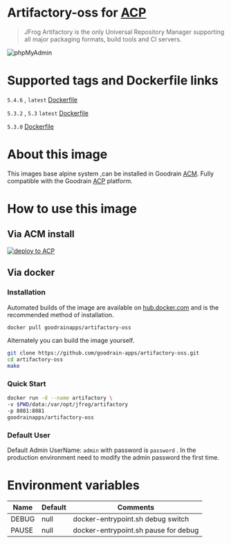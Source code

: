 # Artifactory-oss for [ACP](https://www.goodrain.com/ACP.html)



> JFrog Artifactory is the only Universal Repository Manager supporting all major packaging formats, build tools and CI servers.

![phpMyAdmin](http://goodrain-pkg.oss-cn-shanghai.aliyuncs.com/static/logo/Artifactory_hub_logo.png)



# Supported tags and Dockerfile links

`5.4.6` , `latest` [Dockerfile](https://github.com/goodrain-apps/artifactory-oss/blob/5.4.6/Dockerfile)

`5.3.2` , `5.3` `latest` [Dockerfile](https://github.com/goodrain-apps/artifactory-oss/blob/5.3.2/Dockerfile)

`5.3.0` [Dockerfile](https://github.com/goodrain-apps/artifactory-oss/blob/5.3.0/Dockerfile)

# About this image

This images base alpine system ,can be installed in Goodrain [ACM](https://www.goodrain.com/ACM.html). Fully compatible with the Goodrain [ACP](https://www.goodrain.com/ACP.html) platform.

# How to use this image

## Via ACM install

[![deploy to ACP](http://ojfzu47n9.bkt.clouddn.com/20170603149649013919973.png)](http://app.goodrain.com/detail/146/)



## Via docker

### Installation

Automated builds of the image are available on [hub.docker.com](https://hub.docker.com/r/goodrainapps/artifactory-oss/) and is the recommended method of installation.

```bash
docker pull goodrainapps/artifactory-oss
```

Alternately you can build the image yourself.

```bash
git clone https://github.com/goodrain-apps/artifactory-oss.git
cd artifactory-oss
make
```

### Quick Start

```bash
docker run -d --name artifactory \
-v $PWD/data:/var/opt/jfrog/artifactory
-p 8081:8081
goodrainapps/artifactory-oss
```

### Default User
Default Admin UserName: `admin` with password is `password` . In the production environment need to modify the admin password the first time.

# Environment variables

| Name       | Default   | Comments                                 |
| ---------- | --------- | ---------------------------------------- |
| DEBUG      | null      | docker-entrypoint.sh debug switch        |
| PAUSE      | null      | docker-entrypoint.sh pause for debug     |
